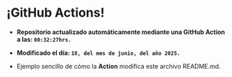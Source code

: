 # ¡GitHub Actions!
* **Repositorio actualizado automáticamente mediante una GitHub Action a las: `00:32:27hrs.`**
* **Modificado el día: `18, del mes de junio, del año 2025.`**

* Ejemplo sencillo de cómo la **Action** modifica este archivo README.md.
